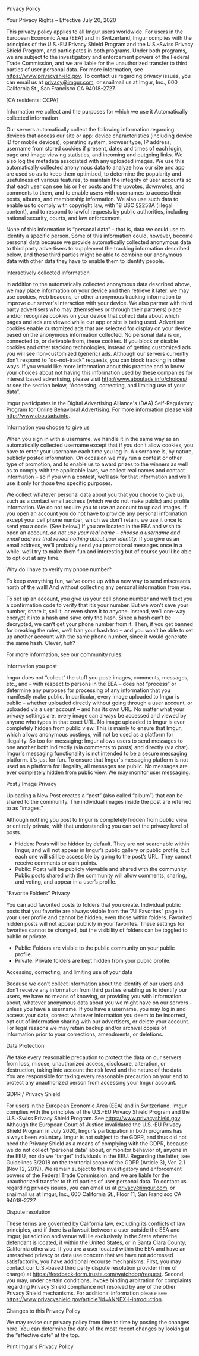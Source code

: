 Privacy Policy

Your Privacy Rights – Effective July 20, 2020

This privacy policy applies to all Imgur users worldwide. For users in the European Economic Area (EEA) and in Switzerland, Imgur complies with the principles of the U.S.-EU Privacy Shield Program and the U.S.-Swiss Privacy Shield Program, and participates in both programs. Under both programs, we are subject to the investigatory and enforcement powers of the Federal Trade Commission, and we are liable for the unauthorized transfer to third parties of user personal data. For more information, see https://www.privacyshield.gov. To contact us regarding privacy issues, you can email us at privacy@imgur.com, or snailmail us at Imgur, Inc., 600 California St., San Francisco CA 94018-2727.

\[CA residents: CCPA\]

Information we collect and the purposes for which we use it Automatically collected information

Our servers automatically collect the following information regarding devices that access our site or app: device characteristics (including device ID for mobile devices), operating system, browser type, IP address, username from stored cookies if present, dates and times of each login, page and image viewing statistics, and incoming and outgoing links. We also log the metadata associated with any uploaded images. We use this automatically collected anonymous data to analyze how our site and app are used so as to keep them optimized, to determine the popularity and usefulness of various features, to maintain the integrity of user accounts so that each user can see his or her posts and the upvotes, downvotes, and comments to them, and to enable users with usernames to access their posts, albums, and membership information. We also use such data to enable us to comply with copyright law, with 18 USC §2258A (illegal content), and to respond to lawful requests by public authorities, including national security, courts, and law enforcement.

None of this information is “personal data” – that is, data we could use to identify a specific person. Some of this information could, however, become personal data because we provide automatically collected anonymous data to third party advertisers to supplement the tracking information described below, and those third parties might be able to combine our anonymous data with other data they have to enable them to identify people.

Interactively collected information

In addition to the automatically collected anonymous data described above, we may place information on your device and then retrieve it later: we may use cookies, web beacons, or other anonymous tracking information to improve our server's interaction with your device. We also partner with third party advertisers who may (themselves or through their partners) place and/or recognize cookies on your device that collect data about which pages and ads are viewed while our app or site is being used. Advertiser cookies enable customized ads that are selected for display on your device based on the anonymous information collected. No personal data is on, connected to, or derivable from, these cookies. If you block or disable cookies and other tracking technologies, instead of getting customized ads you will see non-customized (generic) ads. Although our servers currently don't respond to "do-not-track" requests, you can block tracking in other ways. If you would like more information about this practice and to know your choices about not having this information used by these companies for interest based advertising, please visit http://www.aboutads.info/choices/ or see the section below, “Accessing, correcting, and limiting use of your data”.

Imgur participates in the Digital Advertising Alliance's (DAA) Self-Regulatory Program for Online Behavioral Advertising. For more information please visit http://www.aboutads.info.

Information you choose to give us

When you sign in with a username, we handle it in the same way as an automatically collected username except that if you don’t allow cookies, you have to enter your username each time you log in. A username is, by nature, publicly posted information. On occasion we may run a contest or other type of promotion, and to enable us to award prizes to the winners as well as to comply with the applicable laws, we collect real names and contact information – so if you win a contest, we’ll ask for that information and we’ll use it only for those two specific purposes.

We collect whatever personal data about you that you choose to give us, such as a contact email address (which we do not make public) and profile information. We do not require you to use an account to upload images. If you open an account you do not have to provide any personal information except your cell phone number, which we don't retain. we use it once to send you a code. (See below.) If you are located in the EEA and wish to open an account, _do not use your real name – choose a username and email address that reveal nothing about your identity._ If you give us an email address, we’ll probably send you promotional messages once in a while. we’ll try to make them fun and interesting but of course you’ll be able to opt out at any time.

Why do I have to verify my phone number?

To keep everything fun, we’ve come up with a new way to send miscreants north of the wall! And without collecting any personal information from you.

To set up an account, you give us your cell phone number and we’ll text you a confirmation code to verify that it’s your number. But we won’t save your number, share it, sell it, or even show it to anyone. Instead, we’ll one-way encrypt it into a hash and save only the hash. Since a hash can’t be decrypted, we can’t get your phone number from it. Then, if you get banned for breaking the rules, we’ll ban your hash too – and you won’t be able to set up another account with the same phone number, since it would generate the same hash. Clever, huh?

For more information, see our community rules.

Information you post

Imgur does not “collect” the stuff you post: images, comments, messages, etc., and – with respect to persons in the EEA – does not “process” or determine any purposes for processing of any information that you manifestly make public. In particular, every image uploaded to Imgur is public – whether uploaded directly without going through a user account, or uploaded via a user account – and has its own URL. No matter what your privacy settings are, every image can always be accessed and viewed by anyone who types in that exact URL. No image uploaded to Imgur is ever completely hidden from public view. This is mainly to ensure that Imgur, which allows anonymous postings, will not be used as a platform for illegality. So too for messaging: Imgur allows users to send messages to one another both indirectly (via comments to posts) and directly (via chat). Imgur's messaging functionality is not intended to be a secure messaging platform. it's just for fun. To ensure that Imgur's messaging platform is not used as a platform for illegality, all messages are public. No messages are ever completely hidden from public view. We may monitor user messaging.

Post / Image Privacy

Uploading a New Post creates a “post” (also called “album”) that can be shared to the community. The individual images inside the post are referred to as “images.”  

Although nothing you post to Imgur is completely hidden from public view or entirely private, with that understanding you can set the privacy level of posts.

*   Hidden: Posts will be hidden by default. They are not searchable within Imgur, and will not appear in Imgur’s public gallery or public profile, but each one will still be accessible by going to the post’s URL. They cannot receive comments or earn points.
*   Public: Posts will be publicly viewable and shared with the community. Public posts shared with the community will allow comments, sharing, and voting, and appear in a user’s profile.

“Favorite Folders” Privacy

You can add favorited posts to folders that you create. Individual public posts that you favorite are always visible from the “All Favorites” page in your user profile and cannot be hidden, even those within folders. Favorited hidden posts will not appear publicly in your favorites. These settings for favorites cannot be changed, but the visibility of folders can be toggled to public or private.

*   Public: Folders are visible to the public community on your public profile.
*   Private: Private folders are kept hidden from your public profile.

Accessing, correcting, and limiting use of your data

Because we don’t collect information about the identity of our users and don’t receive any information from third parties enabling us to identify our users, we have no means of knowing, or providing you with information about, whatever anonymous data about you we might have on our servers – unless you have a username. If you have a username, you may log in and access your data, correct whatever information you deem to be incorrect, opt out of information sharing with our advertisers, or delete your account. For legal reasons we may retain backup and/or archival copies of information prior to your corrections, amendments, or deletions.

Data Protection

We take every reasonable precaution to protect the data on our servers from loss, misuse, unauthorized access, disclosure, alteration, or destruction, taking into account the risk level and the nature of the data. You are responsible for taking every reasonable precaution on your end to protect any unauthorized person from accessing your Imgur account.

GDPR / Privacy Shield

For users in the European Economic Area (EEA) and in Switzerland, Imgur complies with the principles of the U.S.-EU Privacy Shield Program and the U.S.-Swiss Privacy Shield Program. See https://www.privacyshield.gov. Although the European Court of Justice invalidated the U.S.-EU Privacy Shield Program in July 2020, Imgur’s participation in both programs has always been voluntary. Imgur is not subject to the GDPR, and thus did not need the Privacy Shield as a means of complying with the GDPR, because we do not collect “personal data” about, or monitor behavior of, anyone in the EEU, nor do we “target” individuals in the EEU. Regarding the latter, see Guidelines 3/2018 on the territorial scope of the GDPR (Article 3), Ver. 2.1 (Nov 12, 2019). We remain subject to the investigatory and enforcement powers of the Federal Trade Commission, and we are liable for the unauthorized transfer to third parties of user personal data. To contact us regarding privacy issues, you can email us at privacy@imgur.com, or snailmail us at Imgur, Inc., 600 California St., Floor 11, San Francisco CA 94018-2727.

Dispute resolution

These terms are governed by California law, excluding its conflicts of law principles, and if there is a lawsuit between a user outside the EEA and Imgur, jurisdiction and venue will lie exclusively in the State where the defendant is located, if within the United States, or in Santa Clara County, California otherwise. If you are a user located within the EEA and have an unresolved privacy or data use concern that we have not addressed satisfactorily, you have additional recourse mechanisms: First, you may contact our U.S.-based third party dispute resolution provider (free of charge) at https://feedback-form.truste.com/watchdog/request. Second, you may, under certain conditions, invoke binding arbitration for complaints regarding Privacy Shield compliance not resolved by any of the other Privacy Shield mechanisms. For additional information please see https://www.privacyshield.gov/article?id=ANNEX-I-introduction.

Changes to this Privacy Policy

We may revise our privacy policy from time to time by posting the changes here. You can determine the date of the most recent changes by looking at the “effective date” at the top.

Print Imgur's Privacy Policy
